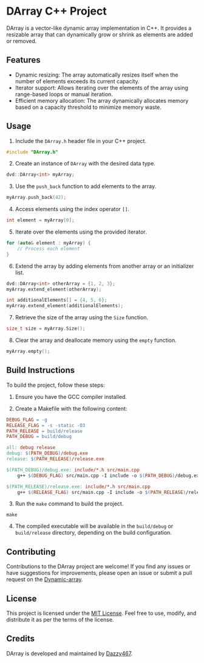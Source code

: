 # DArray C++ Project

DArray is a vector-like dynamic array implementation in C++. It provides a resizable array that can dynamically grow or shrink as elements are added or removed.

## Features

- Dynamic resizing: The array automatically resizes itself when the number of elements exceeds its current capacity.
- Iterator support: Allows iterating over the elements of the array using range-based loops or manual iteration.
- Efficient memory allocation: The array dynamically allocates memory based on a capacity threshold to minimize memory waste.

## Usage

1. Include the `DArray.h` header file in your C++ project.

```cpp
#include "DArray.h"
```

2. Create an instance of `DArray` with the desired data type.

```cpp
dvd::DArray<int> myArray;
```

3. Use the `push_back` function to add elements to the array.

```cpp
myArray.push_back(42);
```

4. Access elements using the index operator `[]`.

```cpp
int element = myArray[0];
```

5. Iterate over the elements using the provided iterator.

```cpp
for (auto& element : myArray) {
    // Process each element
}
```

6. Extend the array by adding elements from another array or an initializer list.

```cpp
dvd::DArray<int> otherArray = {1, 2, 3};
myArray.extend_element(otherArray);

int additionalElements[] = {4, 5, 6};
myArray.extend_element(additionalElements);
```

7. Retrieve the size of the array using the `Size` function.

```cpp
size_t size = myArray.Size();
```

8. Clear the array and deallocate memory using the `empty` function.

```cpp
myArray.empty();
```

## Build Instructions

To build the project, follow these steps:

1. Ensure you have the GCC compiler installed.

2. Create a Makefile with the following content:

```makefile
DEBUG_FLAG = -g
RELEASE_FLAG = -s -static -O3
PATH_RELEASE = build/release
PATH_DEBUG = build/debug

all: debug release
debug: $(PATH_DEBUG)/debug.exe
release: $(PATH_RELEASE)/release.exe

$(PATH_DEBUG)/debug.exe: include/*.h src/main.cpp
	g++ $(DEBUG_FLAG) src/main.cpp -I include -o $(PATH_DEBUG)/debug.exe

$(PATH_RELEASE)/release.exe: include/*.h src/main.cpp
	g++ $(RELEASE_FLAG) src/main.cpp -I include -o $(PATH_RELEASE)/release.exe
```

3. Run the `make` command to build the project.

```shell
make
```

4. The compiled executable will be available in the `build/debug` or `build/release` directory, depending on the build configuration.

## Contributing

Contributions to the DArray project are welcome! If you find any issues or have suggestions for improvements, please open an issue or submit a pull request on the [Dynamic-array](https://github.com/Dazzy467/Dynamic-array).

## License

This project is licensed under the [MIT License](LICENSE). Feel free to use, modify, and distribute it as per the terms of the license.

## Credits

DArray is developed and maintained by [Dazzy467](https://github.com/Dazzy467).
